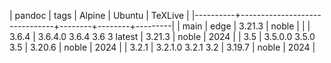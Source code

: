 | pandoc   | tags                          | Alpine | Ubuntu | TeXLive |
|----------+-------------------------------+--------+--------+---------|
| main     | edge                          | 3.21.3 | noble  |         |
| 3.6.4    | 3.6.4.0  3.6.4  3.6  3 latest | 3.21.3 | noble  |    2024 |
| 3.5      | 3.5.0.0  3.5.0  3.5           | 3.20.6 | noble  |    2024 |
| 3.2.1    | 3.2.1.0  3.2.1  3.2           | 3.19.7 | noble  |    2024 |
